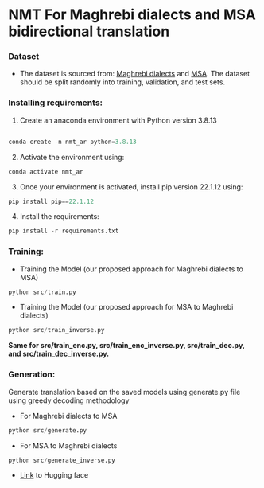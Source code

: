 # NMT For Maghrebi dialects and MSA bidirectional translation

### Dataset
- The dataset is sourced from: [Maghrebi dialects](https://github.com/laith85/Transformer_NMT_AD/blob/main/North_Africa%20_Dialect.txt) and
  [MSA](https://github.com/laith85/Transformer_NMT_AD/blob/main/MSA_For_North_Africa_Dialects.txt). The dataset should be split randomly into training, validation, and test sets.

### Installing requirements:
1) Create an anaconda environment with Python version 3.8.13

```python

conda create -n nmt_ar python=3.8.13
```
2) Activate the environment using:
```python
conda activate nmt_ar
```
3) Once your environment is activated, install pip version 22.1.12 using:
```python
pip install pip==22.1.12
```
4) Install the requirements:
```python
pip install -r requirements.txt
```
### Training:
- Training the Model (our proposed approach for Maghrebi dialects to MSA)

```python
python src/train.py
```
- Training the Model (our proposed approach for MSA to Maghrebi dialects)

```python
python src/train_inverse.py
```
**Same for src/train_enc.py, src/train_enc_inverse.py, src/train_dec.py, and src/train_dec_inverse.py.**

### Generation:

Generate translation based on the saved models using generate.py file using greedy decoding methodology

- For Maghrebi dialects to MSA
```python
python src/generate.py
```

- For MSA to Maghrebi dialects
```python
python src/generate_inverse.py
```
- [Link](https://huggingface.co/Jihad-Rbaiti/NMT_For_Maghrebi_dialects-MSA) to Hugging face
